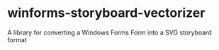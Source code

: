 # winforms-storyboard-vectorizer
A library for converting a Windows Forms Form into a SVG storyboard format 
